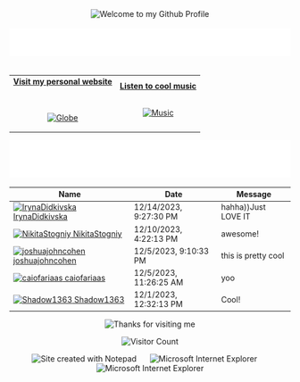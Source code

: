 <!-- "Hero" Header -->
<div align="center">
  <img src="https://github.com/BrunnerLivio/brunnerlivio/blob/master/images/welcome.png?raw=true" style="max-width: 100%;" alt="Welcome to my Github Profile" />
  <br />
  <br />
  <img height="50" alt="My Name is Livio and I like Node.js" src="images/personal_note.svg" />
  <br />
  <br />

</div>

<!-- Social -->
<table width="100%" align="center">
<tr>
<td align="center">
<a href="https://brunnerliv.io">
<strong>Visit my personal website </strong>
<br />
<br />
<br />

<p>

<img alt="Globe" height="80" src="images/globe.gif">
</a>
</p>

</td>


<td align="center">
<a href="https://www.youtube.com/watch?v=3YxaaGgTQYM&ab_channel=EvanescenceVEVO">
<strong>Listen to cool music</strong>
<br />
<br />


<p>
<img height="100" alt="Music" src="images/music.gif"> 
</a>
</p>

</td>
</tr>
</table>

<div align="center">
<a href="https://github.com/BrunnerLivio/brunnerlivio/issues/62#issuecomment-new"><img src="images/guestbook.svg"></a> 
</div>

<!-- Guestbook -->
| Name | Date | Message |
|---|---|---|
| <a href="https://github.com/IrynaDidkivska"><img width="24" src="https://avatars.githubusercontent.com/u/96765824?s=24&u=e8ffb946731820967303bd9aff5537edf3fedbcc&v=4" alt="IrynaDidkivska" /> IrynaDidkivska</a> |12/14/2023, 9:27:30 PM|hahha))Just LOVE IT|
| <a href="https://github.com/NikitaStogniy"><img width="24" src="https://avatars.githubusercontent.com/u/26485974?s=24&u=3f43199fe2c4cb735853482917d296b5bca0bfff&v=4" alt="NikitaStogniy" /> NikitaStogniy</a> |12/10/2023, 4:22:13 PM|awesome!|
| <a href="https://github.com/joshuajohncohen"><img width="24" src="https://avatars.githubusercontent.com/u/65085812?s=24&v=4" alt="joshuajohncohen" /> joshuajohncohen</a> |12/5/2023, 9:10:33 PM|this is pretty cool|
| <a href="https://github.com/caiofariaas"><img width="24" src="https://avatars.githubusercontent.com/u/129329954?s=24&u=2537f5dd3d2c47ae7d18910afd8cdc8f8a23743b&v=4" alt="caiofariaas" /> caiofariaas</a> |12/5/2023, 11:26:25 AM|yoo|
| <a href="https://github.com/Shadow1363"><img width="24" src="https://avatars.githubusercontent.com/u/112425274?s=24&u=e7853b5289c286da6ba7442409e1369537569fcc&v=4" alt="Shadow1363" /> Shadow1363</a> |12/1/2023, 12:32:13 PM|Cool!|
<!-- /Guestbook -->

<!-- Footer -->

<div align="center">

<img height="120" alt="Thanks for visiting me" width="100%" src="https://raw.githubusercontent.com/BrunnerLivio/brunnerlivio/master/images/marquee.svg" />
<br />

![Visitor Count](https://profile-counter.glitch.me/brunnerlivio/count.svg)


<img src="https://raw.githubusercontent.com/BrunnerLivio/brunnerlivio/master/images/notepad.gif" alt="Site created with Notepad" height="30" />
<!-- "margin-right: whatever;" -->
<span>&nbsp;&nbsp;&nbsp;&nbsp;</span>  
<img src="https://raw.githubusercontent.com/BrunnerLivio/brunnerlivio/master/images/ie_logo.gif" alt="Microsoft Internet Explorer" />
<span>&nbsp;&nbsp;&nbsp;&nbsp;</span>  
<img src="https://raw.githubusercontent.com/BrunnerLivio/brunnerlivio/master/images/noframes.gif" alt="Microsoft Internet Explorer" />

</div>
